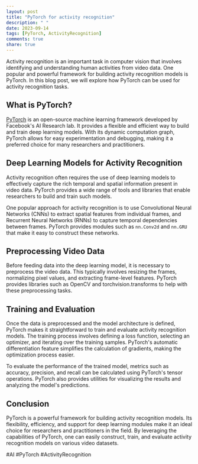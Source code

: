```yaml
---
layout: post
title: "PyTorch for activity recognition"
description: " "
date: 2023-09-14
tags: [PyTorch, ActivityRecognition]
comments: true
share: true
---
```


Activity recognition is an important task in computer vision that involves identifying and understanding human activities from video data. One popular and powerful framework for building activity recognition models is PyTorch. In this blog post, we will explore how PyTorch can be used for activity recognition tasks.

## What is PyTorch?

[PyTorch](https://pytorch.org/) is an open-source machine learning framework developed by Facebook's AI Research lab. It provides a flexible and efficient way to build and train deep learning models. With its dynamic computation graph, PyTorch allows for easy experimentation and debugging, making it a preferred choice for many researchers and practitioners.

## Deep Learning Models for Activity Recognition

Activity recognition often requires the use of deep learning models to effectively capture the rich temporal and spatial information present in video data. PyTorch provides a wide range of tools and libraries that enable researchers to build and train such models.

One popular approach for activity recognition is to use Convolutional Neural Networks (CNNs) to extract spatial features from individual frames, and Recurrent Neural Networks (RNNs) to capture temporal dependencies between frames. PyTorch provides modules such as `nn.Conv2d` and `nn.GRU` that make it easy to construct these networks.

## Preprocessing Video Data

Before feeding data into the deep learning model, it is necessary to preprocess the video data. This typically involves resizing the frames, normalizing pixel values, and extracting frame-level features. PyTorch provides libraries such as OpenCV and torchvision.transforms to help with these preprocessing tasks.

## Training and Evaluation

Once the data is preprocessed and the model architecture is defined, PyTorch makes it straightforward to train and evaluate activity recognition models. The training process involves defining a loss function, selecting an optimizer, and iterating over the training samples. PyTorch's automatic differentiation feature simplifies the calculation of gradients, making the optimization process easier.

To evaluate the performance of the trained model, metrics such as accuracy, precision, and recall can be calculated using PyTorch's tensor operations. PyTorch also provides utilities for visualizing the results and analyzing the model's predictions.

## Conclusion

PyTorch is a powerful framework for building activity recognition models. Its flexibility, efficiency, and support for deep learning modules make it an ideal choice for researchers and practitioners in the field. By leveraging the capabilities of PyTorch, one can easily construct, train, and evaluate activity recognition models on various video datasets.

#AI #PyTorch #ActivityRecognition